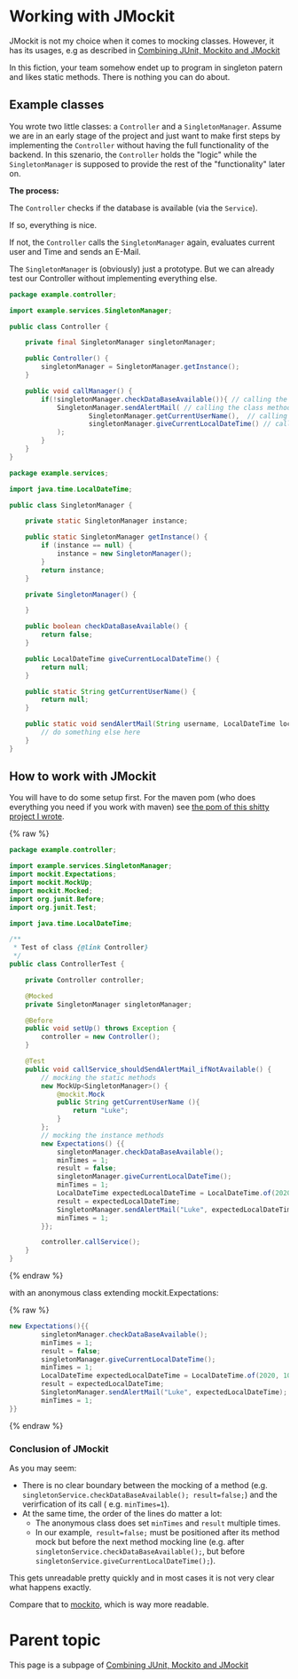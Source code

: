 # Working with JMockit

JMockit is not my choice when it comes to mocking classes. However, it has its usages, e.g as described in [Combining JUnit, Mockito and JMockit](junitAndMockitoAndJmockit.md#why-should-i-do-that)


In this fiction, your team somehow endet up to program in singleton patern and likes static methods. There is nothing
you can do about.

## Example classes

You wrote two little classes: a `Controller` and a `SingletonManager`. Assume we are in an early stage of the project and just want
to make first steps by implementing the `Controller` without having the full functionality of the backend. In this
szenario, the `Controller` holds the "logic" while the `SingletonManager` is supposed to provide the rest of the "functionality"
later on.

**The process:**

The `Controller` checks if the database is available (via the `Service`).

If so, everything is nice.

If not, the `Controller` calls the `SingletonManager` again, evaluates current user and Time and sends an E-Mail.

The `SingletonManager` is (obviously) just a prototype. But we can already test our Controller without implementing everything
else.

```java
package example.controller;

import example.services.SingletonManager;

public class Controller {

    private final SingletonManager singletonManager;

    public Controller() {
        singletonManager = SingletonManager.getInstance();
    }

    public void callManager() {
        if(!singletonManager.checkDataBaseAvailable()){ // calling the instance method
            SingletonManager.sendAlertMail( // calling the class method
                    SingletonManager.getCurrentUserName(),  // calling the class method
                    singletonManager.giveCurrentLocalDateTime() // calling the instance method
            );
        }
    }
}
```

```java
package example.services;

import java.time.LocalDateTime;

public class SingletonManager {

    private static SingletonManager instance;

    public static SingletonManager getInstance() {
        if (instance == null) {
            instance = new SingletonManager();
        }
        return instance;
    }

    private SingletonManager() {

    }

    public boolean checkDataBaseAvailable() {
        return false;
    }

    public LocalDateTime giveCurrentLocalDateTime() {
        return null;
    }

    public static String getCurrentUserName() {
        return null;
    }

    public static void sendAlertMail(String username, LocalDateTime localDateTime) {
        // do something else here
    }
}
```

## How to work with JMockit

You will have to do some setup first. For the maven pom (who does everything you need if you work with maven) see
[the pom of this shitty project I wrote](https://github.com/MarkUgarov/TestProjectToTest/blob/master/pom.xml).

{% raw %}
```java
package example.controller;

import example.services.SingletonManager;
import mockit.Expectations;
import mockit.MockUp;
import mockit.Mocked;
import org.junit.Before;
import org.junit.Test;

import java.time.LocalDateTime;

/**
 * Test of class {@link Controller}
 */
public class ControllerTest {

    private Controller controller;

    @Mocked
    private SingletonManager singletonManager;

    @Before
    public void setUp() throws Exception {
        controller = new Controller();
    }

    @Test
    public void callService_shouldSendAlertMail_ifNotAvailable() {
        // mocking the static methods
        new MockUp<SingletonManager>() {
            @mockit.Mock
            public String getCurrentUserName (){
                return "Luke";
            }
        };
        // mocking the instance methods
        new Expectations() {{
            singletonManager.checkDataBaseAvailable();
            minTimes = 1;
            result = false;
            singletonManager.giveCurrentLocalDateTime();
            minTimes = 1;
            LocalDateTime expectedLocalDateTime = LocalDateTime.of(2020, 10, 15, 17, 30, 0);
            result = expectedLocalDateTime;
            SingletonManager.sendAlertMail("Luke", expectedLocalDateTime);
            minTimes = 1;
        }};

        controller.callService();
    }
}
```
{% endraw %}

with an anonymous class extending mockit.Expectations:

{% raw %}
```java
new Expectations(){{
        singletonManager.checkDataBaseAvailable();
        minTimes = 1;
        result = false;
        singletonManager.giveCurrentLocalDateTime();
        minTimes = 1;
        LocalDateTime expectedLocalDateTime = LocalDateTime.of(2020, 10, 15, 17, 30, 0);
        result = expectedLocalDateTime;
        SingletonManager.sendAlertMail("Luke", expectedLocalDateTime);
        minTimes = 1;
}}
```
{% endraw %}

### Conclusion of JMockit

As you may seem:

- There is no clear boundary between the mocking of a method (e.g. `singletonService.checkDataBaseAvailable(); result=false;`) and the verirfication of its call ( e.g. `minTimes=1`).
- At the same time, the order of the lines do matter a lot:
  - The anonymous class does set `minTimes` and  `result` multiple times. 
  - In our example,` result=false;` must be positioned after its method mock but before the next method mocking line (e.g. after `singletonService.checkDataBaseAvailable();`, but before `singletonService.giveCurrentLocalDateTime();`).

This gets unreadable pretty quickly and in most cases it is not very clear what happens exactly. 

Compare that to [mockito](mockito.md), which is way more readable. 

# Parent topic

This page is a subpage of [Combining JUnit, Mockito and JMockit](junitAndMockitoAndJmockit.md)